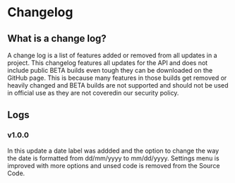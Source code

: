 # Changelog

## What is a change log?

A change log is a list of features added or removed from all updates in a project. This changelog features all updates for the API and does not include public BETA builds even tough they can be downloaded on the GitHub page. This is because many features in those builds get removed or heavily changed and BETA builds are not supported and should not be used in official use as they are not coveredin our security policy.

## Logs

### v1.0.0

In this update a date label was addded and the option to change the way the date is formatted from dd/mm/yyyy to mm/dd/yyyy. Settings menu is improved with more options and unsed code is removed from the Source Code.
